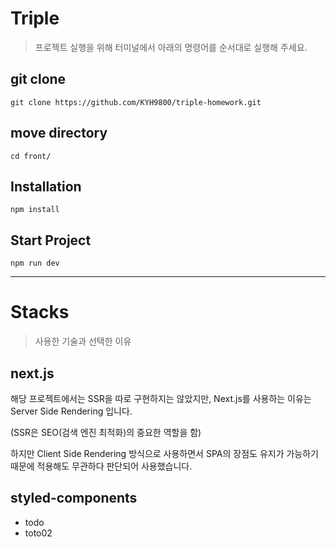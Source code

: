 # Triple
> 프로젝트 실행을 위해 터미널에서 아래의 명령어를 순서대로 실행해 주세요.

## git clone
```
git clone https://github.com/KYH9800/triple-homework.git
```

## move directory
```
cd front/
```

## Installation
```
npm install
```

## Start Project
```
npm run dev
```
----
# Stacks
> 사용한 기술과 선택한 이유


## next.js
해당 프로젝트에서는 SSR을 따로 구현하지는 않았지만, Next.js를 사용하는 이유는 Server Side Rendering 입니다.

(SSR은 SEO(검색 엔진 최적화)의 중요한 역할을 함)

하지만 Client Side Rendering 방식으로 사용하면서 SPA의 장점도 유지가 가능하기 때문에 적용해도 무관하다 판단되어 사용했습니다.


## styled-components
- todo
- toto02
